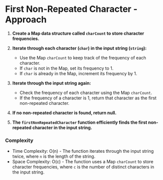# First Non-Repeated Character - Approach

1. **Create a Map data structure called `charCount` to store character frequencies.**

2. **Iterate through each character (`char`) in the input string (`string`):**
   - Use the Map `charCount` to keep track of the frequency of each character.
   - If `char` is not in the Map, set its frequency to 1.
   - If `char` is already in the Map, increment its frequency by 1.

3. **Iterate through the input string again:**
   - Check the frequency of each character using the Map `charCount`.
   - If the frequency of a character is 1, return that character as the first non-repeated character.

4. **If no non-repeated character is found, return null.**

5. **The `firstNonRepeatedCharacter` function efficiently finds the first non-repeated character in the input string.**

### Complexity

- Time Complexity: O(n) - The function iterates through the input string twice, where `n` is the length of the string.
- Space Complexity: O(c) - The function uses a Map `charCount` to store character frequencies, where `c` is the number of distinct characters in the input string.

